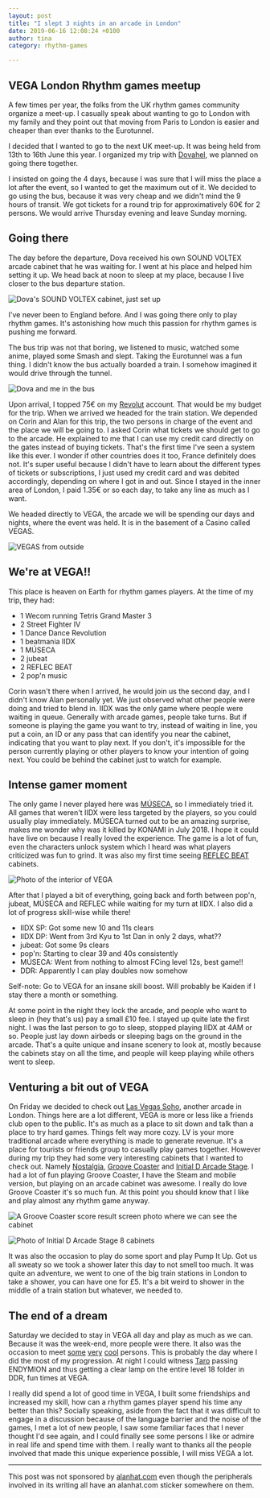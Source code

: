 ```yaml
---
layout: post
title: "I slept 3 nights in an arcade in London"
date: 2019-06-16 12:08:24 +0100
author: tina
category: rhythm-games

---
```


## VEGA London Rhythm games meetup

A few times per year, the folks from the UK rhythm games community organize a
meet-up. I casually speak about wanting to go to London with my family and they
point out that moving from Paris to London is easier and cheaper than ever
thanks to the Eurotunnel.

I decided that I wanted to go to the next UK meet-up. It was being held from
13th to 16th June this year. I organized my trip with [Dovahel][dova], we
planned on going there together.

I insisted on going the 4 days, because I was sure that I will miss the place a
lot after the event, so I wanted to get the maximum out of it. We decided to go
using the bus, because it was very cheap and we didn't mind the 9 hours of
transit. We got tickets for a round trip for approximatively 60€ for 2 persons.
We would arrive Thursday evening and leave Sunday morning.

## Going there

The day before the departure, Dova received his own SOUND VOLTEX arcade cabinet
that he was waiting for. I went at his place and helped him setting it up. We
head back at noon to sleep at my place, because I live closer to the bus
departure station.

![Dova's SOUND VOLTEX cabinet, just set up][dova-sdvx-cab]

I've never been to England before. And I was going there only to play rhythm
games. It's astonishing how much this passion for rhythm games is pushing me
forward.

The bus trip was not that boring, we listened to music, watched some anime,
played some Smash and slept. Taking the Eurotunnel was a fun thing. I didn't
know the bus actually boarded a train. I somehow imagined it would drive through
the tunnel.

![Dova and me in the bus][dova-and-me-in-the-bus]

Upon arrival, I topped 75€ on my [Revolut][revolut] account. That would be my
budget for the trip. When we arrived we headed for the train station. We
depended on Corin and Alan for this trip, the two persons in charge of the event
and the place we will be going to. I asked Corin what tickets we should get to
go to the arcade. He explained to me that I can use my credit card directly on
the gates instead of buying tickets. That's the first time I've seen a system
like this ever. I wonder if other countries does it too, France definitely does
not. It's super useful because I didn't have to learn about the different types
of tickets or subscriptions, I just used my credit card and was debited
accordingly, depending on where I got in and out. Since I stayed in the inner
area of London, I paid 1.35€ or so each day, to take any line as much as I want.

We headed directly to VEGA, the arcade we will be spending our days and nights,
where the event was held. It is in the basement of a Casino called VEGAS.

![VEGAS from outside][vegas-from-outside]

## We're at VEGA!!

This place is heaven on Earth for rhythm games players. At the time of my trip,
they had:
- 1 Wecom running Tetris Grand Master 3
- 2 Street Fighter IV
- 1 Dance Dance Revolution
- 1 beatmania IIDX
- 1 MÚSECA
- 2 jubeat
- 2 REFLEC BEAT
- 2 pop'n music

Corin wasn't there when I arrived, he would join us the second day, and I didn't
know Alan personally yet. We just observed what other people were doing and
tried to blend in. IIDX was the only game where people were waiting in queue.
Generally with arcade games, people take turns. But if someone is playing the
game you want to try, instead of waiting in line, you put a coin, an ID or any
pass that can identify you near the cabinet, indicating that you want to play
next. If you don't, it's impossible for the person currently playing or other
players to know your intention of going next. You could be behind the cabinet
just to watch for example.

## Intense gamer moment

The only game I never played here was [MÚSECA][museca], so I immediately tried
it. All games that weren't IIDX were less targeted by the players, so you could
usually play immediately. MÚSECA turned out to be an amazing surprise, makes me
wonder why was it killed by KONAMI in July 2018. I hope it could have live on
because I really loved the experience. The game is a lot of fun, even the
characters unlock system which I heard was what players criticized was fun to
grind. It was also my first time seeing [REFLEC BEAT][reflec] cabinets.

![Photo of the interior of VEGA][vega-cabs]

After that I played a bit of everything, going back and forth between pop'n,
jubeat, MÚSECA and REFLEC while waiting for my turn at IIDX. I also did a lot of
progress skill-wise while there!

- IIDX SP: Got some new 10 and 11s clears
- IIDX DP: Went from 3rd Kyu to 1st Dan in only 2 days, what??
- jubeat: Got some 9s clears
- pop'n: Starting to clear 39 and 40s consistently
- MÚSECA: Went from nothing to almost FCing level 12s, best game!!
- DDR: Apparently I can play doubles now somehow

Self-note: Go to VEGA for an insane skill boost. Will probably be Kaiden if I
stay there a month or something.

At some point in the night they lock the arcade, and people who want to sleep
in (hey that's us) pay a small £10 fee. I stayed up quite late the first night.
I was the last person to go to sleep, stopped playing IIDX at 4AM or so. People
just lay down airbeds or sleeping bags on the ground in the arcade. That's a
quite unique and insane scenery to look at, mostly because the cabinets stay on
all the time, and people will keep playing while others went to sleep.

## Venturing a bit out of VEGA

On Friday we decided to check out [Las Vegas Soho][lv-soho], another arcade in
London. Things here are a lot different, VEGA is more or less like a friends
club open to the public. It's as much as a place to sit down and talk than a
place to try hard games. Things felt way more cozy. LV is your more traditional
arcade where everything is made to generate revenue. It's a place for tourists
or friends group to casually play games together. However during my trip they
had some very interesting cabinets that I wanted to check out. Namely
[Nostalgia][nostalgia], [Groove Coaster][groove-coaster] and
[Initial D Arcade Stage][arcade-stage]. I had a lot of fun playing Groove
Coaster, I have the Steam and mobile version, but playing on an arcade cabinet
was awesome. I really do love Groove Coaster it's so much fun. At this point you
should know that I like and play almost any rhythm game anyway.

![A Groove Coaster score result screen photo where we can see the cabinet][groove-coaster-score-cab]

![Photo of Initial D Arcade Stage 8 cabinets][arcade-stage-cabs]

It was also the occasion to play do some sport and play Pump It Up. Got us all
sweaty so we took a shower later this day to not smell too much. It was quite an
adventure, we went to one of the big train stations in London to take a shower,
you can have one for £5. It's a bit weird to shower in the middle of a train
station but whatever, we needed to.

## The end of a dream

Saturday we decided to stay in VEGA all day and play as much as we can. Because
it was the week-end, more people were there. It also was the occasion to meet
[some][sera] [very][derpta] [cool][taro] persons. This is probably the day where
I did the most of my progression. At night I could witness [Taro][taro] passing
ENDYMION and thus getting a clear lamp on the entire level 18 folder in DDR, fun
times at VEGA.

I really did spend a lot of good time in VEGA, I built some friendships and
increased my skill, how can a rhythm games player spend his time any better than
this? Socially speaking, aside from the fact that it was difficult to engage in
a discussion because of the language barrier and the noise of the games, I met a
lot of new people, I saw some familiar faces that I never thought I'd see again,
and I could finally see some persons I like or admire in real life and spend
time with them. I really want to thanks all the people involved that made this
unique experience possible, I will miss VEGA a lot.


---

This post was not sponsored by [alanhat.com](https://alanhat.com) even though
the peripherals involved in its writing all have an alanhat.com sticker
somewhere on them.


[dova]: https://twitter.com/Dovahel
[sera]: https://twitter.com/Seraxis
[derpta]: https://twitter.com/derpta_
[taro]: https://twitter.com/TaroNuke
[revolut]: https://www.revolut.com
[lv-soho]: https://www.lasvegasarcadesoho.co.uk

[museca]: https://remywiki.com/MUSECA_Information
[reflec]: https://remywiki.com/REFLEC_BEAT_Information
[nostalgia]: https://remywiki.com/NOSTALGIA_Information
[groove-coaster]: https://groovecoaster.jp/
[arcade-stage]: https://initiald.sega.com

[dova-sdvx-cab]: i/dova-sdvx-cab.jpg
[dova-and-me-in-the-bus]: i/dova-and-me-in-the-bus-to-london.jpg
[vegas-from-outside]: i/vegas-from-outside.jpg
[vega-cabs]: i/vega-cabs.jpg
[groove-coaster-score-cab]: i/groove-coaster-alien-alien.jpg
[arcade-stage-cabs]: i/arcade-stage-cabs.jpg

